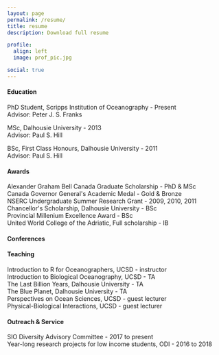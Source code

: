 ```yaml
---
layout: page
permalink: /resume/
title: resume
description: Download full resume

profile:
  align: left
  image: prof_pic.jpg

social: true
---
```

#### Education

PhD Student, Scripps Institution of Oceanography - Present <br>
Advisor: Peter J. S. Franks

MSc, Dalhousie University - 2013 <br>
Advisor: Paul S. Hill

BSc, First Class Honours, Dalhousie University - 2011 <br>
Advisor: Paul S. Hill


#### Awards
Alexander Graham Bell Canada Graduate Scholarship - PhD & MSc <br>
Canada Governor General's Academic Medal - Gold & Bronze <br>
NSERC Undergraduate Summer Research Grant - 2009, 2010, 2011 <br>
Chancellor's Scholarship, Dalhousie University - BSc <br>
Provincial Millenium Excellence Award - BSc <br>
United World College of the Adriatic, Full scholarship - IB <br>


#### Conferences


#### Teaching
Introduction to R for Oceanographers, UCSD - instructor <br>
Introduction to Biological Oceanography, UCSD - TA <br>
The Last Billion Years, Dalhousie University - TA <br>
The Blue Planet, Dalhousie University - TA <br>
Perspectives on Ocean Sciences, UCSD - guest lecturer <br>
Physical-Biological Interactions, UCSD - guest lecturer <br>


#### Outreach & Service
SIO Diversity Advisory Committee - 2017 to present <br>
Year-long research projects for low income students, ODI - 2016 to 2018